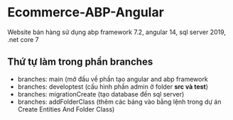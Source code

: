 # Ecommerce-ABP-Angular
Website bán hàng sử dụng abp framework 7.2, angular 14, sql server 2019, .net core 7

## Thứ tự làm trong phần branches
- branches: main (mở đầu về phần tạo angular and abp framework
- branches: developtest (cấu hình phần admin ở folder **src và test**)
- branches: migrationCreate (tạo database đến sql server)
- branches: addFolderClass (thêm các bảng vào bằng lệnh trong dự án Create Entities And Folder Class)
